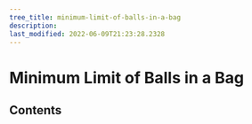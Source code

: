 ```yaml
---
tree_title: minimum-limit-of-balls-in-a-bag
description: 
last_modified: 2022-06-09T21:23:28.2328
---
```


# Minimum Limit of Balls in a Bag

## Contents
